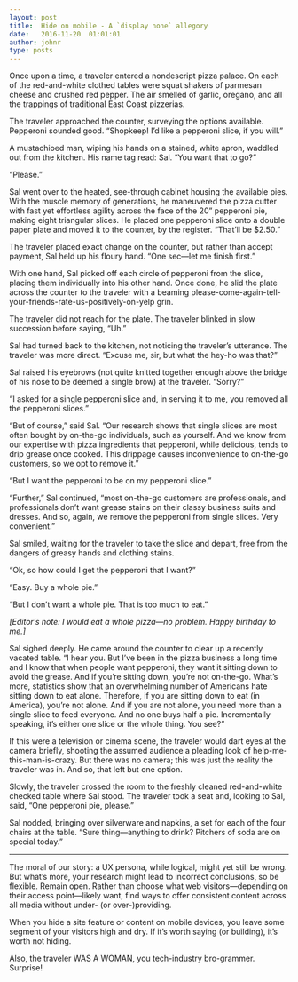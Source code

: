 ```yaml
---
layout: post
title:  Hide on mobile - A `display none` allegory
date:   2016-11-20  01:01:01
author: johnr
type: posts
---
```


Once upon a time, a traveler entered a nondescript pizza palace. On each of the red-and-white clothed tables were squat shakers of parmesan cheese and crushed red pepper. The air smelled of garlic, oregano, and all the trappings of traditional East Coast pizzerias.

The traveler approached the counter, surveying the options available. Pepperoni sounded good. “Shopkeep! I’d like a pepperoni slice, if you will.”

A mustachioed man, wiping his hands on a stained, white apron, waddled out from the kitchen. His name tag read: Sal. “You want that to go?”

“Please.”

Sal went over to the heated, see-through cabinet housing the available pies. With the muscle memory of generations, he maneuvered the pizza cutter with fast yet effortless agility across the face of the 20” pepperoni pie, making eight triangular slices. He placed one pepperoni slice onto a double paper plate and moved it to the counter, by the register. “That’ll be $2.50.”

The traveler placed exact change on the counter, but rather than accept payment, Sal held up his floury hand. “One sec&mdash;let me finish first.”

With one hand, Sal picked off each circle of pepperoni from the slice, placing them individually into his other hand. Once done, he slid the plate across the counter to the traveler with a beaming please-come-again-tell-your-friends-rate-us-positively-on-yelp grin.

The traveler did not reach for the plate. The traveler blinked in slow succession before saying, “Uh.”

Sal had turned back to the kitchen, not noticing the traveler’s utterance. The traveler was more direct. “Excuse me, sir, but what the hey-ho was that?”

Sal raised his eyebrows (not quite knitted together enough above the bridge of his nose to be deemed a single brow) at the traveler. “Sorry?”

“I asked for a single pepperoni slice and, in serving it to me, you removed all the pepperoni slices.”

“But of course,” said Sal. “Our research shows that single slices are most often bought by on-the-go individuals, such as yourself. And we know from our expertise with pizza ingredients that pepperoni, while delicious, tends to drip grease once cooked. This drippage causes inconvenience to on-the-go customers, so we opt to remove it.”

“But I want the pepperoni to be on my pepperoni slice.”

“Further,” Sal continued, “most on-the-go customers are professionals, and professionals don’t want grease stains on their classy business suits and dresses. And so, again, we remove the pepperoni from single slices. Very convenient.”

Sal smiled, waiting for the traveler to take the slice and depart, free from the dangers of greasy hands and clothing stains.

“Ok, so how could I get the pepperoni that I want?”

“Easy. Buy a whole pie.”

“But I don’t want a whole pie. That is too much to eat.”

_[Editor’s note: I would eat a whole pizza&mdash;no problem. Happy birthday to me.]_

Sal sighed deeply. He came around the counter to clear up a recently vacated table. “I hear you. But I’ve been in the pizza business a long time and I know that when people want pepperoni, they want it sitting down to avoid the grease. And if you’re sitting down, you’re not on-the-go. What’s more, statistics show that an overwhelming number of Americans hate sitting down to eat alone. Therefore, if you are sitting down to eat (in America), you’re not alone. And if you are not alone, you need more than a single slice to feed everyone. And no one buys half a pie. Incrementally speaking, it’s either one slice or the whole thing. You see?”

If this were a television or cinema scene, the traveler would dart eyes at the camera briefly, shooting the assumed audience a pleading look of help-me-this-man-is-crazy. But there was no camera; this was just the reality the traveler was in. And so, that left but one option.

Slowly, the traveler crossed the room to the freshly cleaned red-and-white checked table where Sal stood. The traveler took a seat and, looking to Sal, said, “One pepperoni pie, please.”

Sal nodded, bringing over silverware and napkins, a set for each of the four chairs at the table. “Sure thing&mdash;anything to drink? Pitchers of soda are on special today.”

----

The moral of our story: a UX persona, while logical, might yet still be wrong. But what’s more, your research might lead to incorrect conclusions, so be flexible. Remain open. Rather than choose what web visitors&mdash;depending on their access point&mdash;likely want, find ways to offer consistent content across all media without under- (or over-)providing.

When you hide a site feature or content on mobile devices, you leave some segment of your visitors high and dry. If it’s worth saying (or building), it’s worth not hiding.

Also, the traveler WAS A WOMAN, you tech-industry bro-grammer. Surprise!
